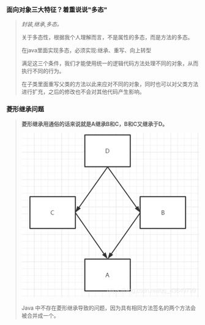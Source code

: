 ### 面向对象三大特征？着重说说"多态"

> *封装,继承,多态。*
>
> 关于多态性，根据我个人理解而言，不是属性的多态，而是方法的多态。
>
> 在java里面实现多态，必须实现:继承、重写、向上转型
>
> 满足这三个条件，我们才能使用统一的逻辑代码方法处理不同的对象，从而执行不同的行为。
>
> 在子类里面重写父类的方法以此来应对不同的对象，同时也可以对父类方法进行扩充，之后的修改也不会对其他代码产生影响。



### 菱形继承问题

> **菱形继承用通俗的话来说就是A继承B和C，B和C又继承于D。**
>
> ![在这里插入图片描述](面向对象/watermark,type_ZmFuZ3poZW5naGVpdGk,shadow_10,text_aHR0cHM6Ly9ibG9nLmNzZG4ubmV0L3FxXzQzNjQ5Nzk5,size_16,color_FFFFFF,t_70.png)
>
> Java 中不存在菱形继承导致的问题，因为具有相同方法签名的两个方法会被合并成一个。

